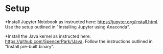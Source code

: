 # Setup
*Install Jupyter Notebook as instructed here: https://jupyter.org/install.html. Use the setup outlined in "Installing Jupyter using Anaconda".

*Install the Java kernel as instructed here: https://github.com/SpencerPark/IJava. Follow the instructions outlined in "Install pre-built binary".
